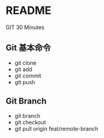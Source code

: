 # README

GIT 30 Minutes

## Git 基本命令

- git clone 
- git add  
- git commit
- git push

## Git Branch

- git branch 
- git checkout
- git pull origin feat/remote-branch
